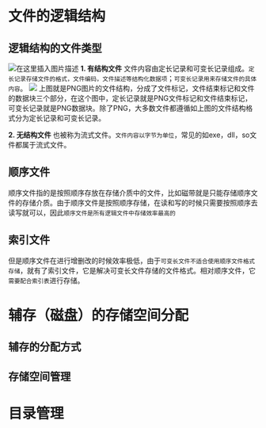 # 文件的逻辑结构

## 逻辑结构的文件类型
![在这里插入图片描述](https://img-blog.csdnimg.cn/20200903215835995.png?x-oss-process=image/watermark,type_ZmFuZ3poZW5naGVpdGk,shadow_10,text_aHR0cHM6Ly9ibG9nLmNzZG4ubmV0L3dhbmtjbg==,size_16,color_FFFFFF,t_70#pic_center)
**1. 有结构文件**
文件内容由定长记录和可变长记录组成。`定长记录存储文件的格式，文件编码，文件描述等结构化数据项`；`可变长记录用来存储文件的具体内容`。
<img src="https://img-blog.csdnimg.cn/20200903220605188.png"></img>
上图就是PNG图片的文件结构，分成了文件标记，文件结束标记和文件的数据块三个部分，在这个图中，定长记录就是PNG文件标记和文件结束标记，可变长记录就是PNG数据块。除了PNG，大多数文件都遵循如上图的文件结构格式分为定长记录和可变长记录。

**2. 无结构文件**
也被称为流式文件。`文件内容以字节为单位`，常见的如exe，dll，so文件都属于流式文件。

## 顺序文件
顺序文件指的是按照顺序存放在存储介质中的文件，比如磁带就是只能存储顺序文件的存储介质。由于顺序文件是按照顺序存储，在读和写的时候只需要按照顺序去读写就可以，因此`顺序文件是所有逻辑文件中存储效率最高的`

## 索引文件
但是顺序文件在进行增删改的时候效率极低，由于`可变长文件不适合使用顺序文件格式存储`，就有了索引文件，它是解决可变长文件存储的文件格式。相对顺序文件，它`需要配合索引表`进行存储。

# 辅存（磁盘）的存储空间分配

## 辅存的分配方式

## 存储空间管理


# 目录管理